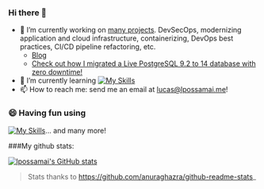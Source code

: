 ### Hi there 👋

<!--
**lpossamai/lpossamai** is a ✨ _special_ ✨ repository because its `README.md` (this file) appears on your GitHub profile.

Here are some ideas to get you started:

- 🔭 I’m currently working on ...
- 🌱 I’m currently learning ...
- 👯 I’m looking to collaborate on ...
- 🤔 I’m looking for help with ...
- 💬 Ask me about ...
- 📫 How to reach me: ...
- 😄 Pronouns: ...
- ⚡ Fun fact: ...
-->

- 🔭 I’m currently working on [many projects](https://www.lpossamai.me). DevSecOps, modernizing application and cloud infrastructure, containerizing, DevOps best practices, CI/CD pipeline refactoring, etc.
  - [Blog](https://medium.com/@lpossamai)
  - [Check out how I migrated a Live PostgreSQL 9.2 to 14 database with zero downtime!](https://medium.com/@lpossamai/postgresql-live-migration-from-9-2-to-14-with-bucardo-1d00be9a209b)
- 🌱 I’m currently learning [![My Skills](https://skills.thijs.gg/icons?i=py,go)](https://skills.thijs.gg)
- 📫 How to reach me: send me an email at lucas@lpossamai.me!

### 😄 Having fun using
[![My Skills](https://skillicons.dev/icons?i=aws,ansible,azure,bash,docker,dynamodb,gcp,git,github,githubactions,gitlab,grafana,go,kafka,linux,neovim,nginx,postgres,prometheus,py,redis,regex&theme=light)](https://skillicons.dev)... and many more!


###My github stats:


[![lpossamai's GitHub stats](https://github-readme-stats-lpossamai.vercel.app/api?username=lpossamai)](https://github.com/anuraghazra/github-readme-stats)
> Stats thanks to https://github.com/anuraghazra/github-readme-stats_